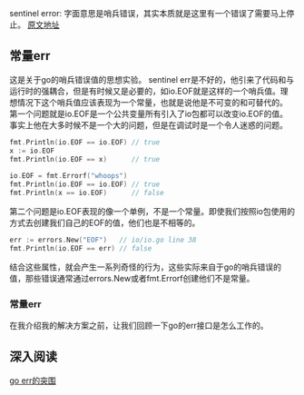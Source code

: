  sentinel error: 字面意思是哨兵错误，其实本质就是这里有一个错误了需要马上停止。
[原文地址](https://dave.cheney.net/2016/04/07/constant-errors)
## 常量err
这是关于go的哨兵错误值的思想实验。
sentinel err是不好的，他引来了代码和与运行时的强耦合，但是有时候又是必要的，如io.EOF就是这样的一个哨兵值。理想情况下这个哨兵值应该表现为一个常量，也就是说他是不可变的和可替代的。
第一个问题就是io.EOF是一个公共变量所有引入了io包都可以改变io.EOF的值。事实上他在大多时候不是一个大的问题，但是在调试时是一个令人迷惑的问题。
```go
fmt.Println(io.EOF == io.EOF) // true
x := io.EOF
fmt.Println(io.EOF == x)      // true
	
io.EOF = fmt.Errorf("whoops")
fmt.Println(io.EOF == io.EOF) // true
fmt.Println(x == io.EOF)      // false
```
第二个问题是io.EOF表现的像一个单例，不是一个常量。即使我们按照io包使用的方式去创建我们自己的EOF的值，他们也是不相等的。
```go
err := errors.New("EOF")   // io/io.go line 38
fmt.Println(io.EOF == err) // false
```
结合这些属性，就会产生一系列奇怪的行为，这些实际来自于go的哨兵错误的值，那些错误通常通过errors.New或者fmt.Errorf创建他们不是常量。
### 常量err
在我介绍我的解决方案之前，让我们回顾一下go的err接口是怎么工作的。




## 深入阅读
[go err的突围](https://www.mdeditor.tw/pl/pml6)



